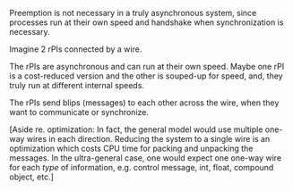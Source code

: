 Preemption is not necessary in a truly asynchronous system, since processes run at their own speed and handshake when synchronization is necessary.  

Imagine 2 rPIs connected by a wire.  

The rPIs are asynchronous and can run at their own speed.  Maybe one rPI is a cost-reduced version and the other is souped-up for speed, and, they truly run at different internal speeds.

The rPIs send blips (messages) to each other across the wire, when they want to communicate or synchronize.

[Aside re. optimization: In fact, the general model would use multiple one-way wires in each direction.  Reducing the system to a single wire is an optimization which costs CPU time for packing and unpacking the messages. In the ultra-general case, one would expect one one-way wire for each *type* of information, e.g. control message, int, float, compound object, etc.]